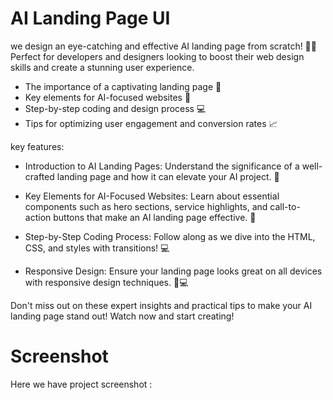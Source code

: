# AI Landing Page UI

we design an eye-catching and effective AI landing page from scratch! 🤖✨ Perfect for developers and designers looking to boost their web design skills and create a stunning user experience.

- The importance of a captivating landing page 🎨
- Key elements for AI-focused websites 🌟
- Step-by-step coding and design process 💻
- Tips for optimizing user engagement and conversion rates 📈

key features:

- Introduction to AI Landing Pages: Understand the significance of a well-crafted landing page and how it can elevate your AI project. 🎨

- Key Elements for AI-Focused Websites: Learn about essential components such as hero sections, service highlights, and call-to-action buttons that make an AI landing page effective. 🌟

- Step-by-Step Coding Process: Follow along as we dive into the HTML, CSS, and styles with transitions! 💻

- Responsive Design: Ensure your landing page looks great on all devices with responsive design techniques. 📱💻

Don't miss out on these expert insights and practical tips to make your AI landing page stand out! Watch now and start creating!

# Screenshot

Here we have project screenshot :
